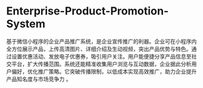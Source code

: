 # Enterprise-Product-Promotion-System
基于微信小程序的企业产品推广系统，是企业宣传推广的利器。企业可在小程序内全方位展示产品，上传高清图片、详细介绍及生动视频，突出产品优势与特色。通过设置优惠活动、发放电子优惠券，吸引用户关注。用户能便捷分享产品信息至社交平台，扩大传播范围。系统还能精准收集用户浏览与互动数据，企业据此分析用户偏好，优化推广策略。它突破传播限制，以低成本实现高效推广，助力企业提升产品知名度与市场竞争力 。 
